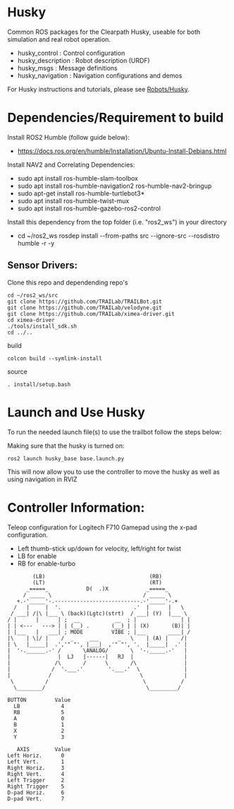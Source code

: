 Husky
=====

Common ROS packages for the Clearpath Husky, useable for both simulation and
real robot operation.

 - husky_control : Control configuration
 - husky_description : Robot description (URDF)
 - husky_msgs : Message definitions
 - husky_navigation : Navigation configurations and demos

For Husky instructions and tutorials, please see [Robots/Husky](http://wiki.ros.org/Robots/Husky).


Dependencies/Requirement to build
=============
Install ROS2 Humble (follow guide below):
  - https://docs.ros.org/en/humble/Installation/Ubuntu-Install-Debians.html

Install NAV2 and Correlating Dependencies:
  - sudo apt install ros-humble-slam-toolbox
  - sudo apt install ros-humble-navigation2 ros-humble-nav2-bringup
  - sudo apt-get install ros-humble-turtlebot3*
  - sudo apt install ros-humble-twist-mux
  - sudo apt install ros-humble-gazebo-ros2-control

Install this dependency from the top folder (i.e. "ros2_ws") in your directory
  - cd ~/ros2_ws rosdep install --from-paths src --ignore-src --rosdistro humble -r -y

Sensor Drivers:
  - 

Clone this repo and dependending repo's
```
cd ~/ros2_ws/src
git clone https://github.com/TRAILab/TRAILBot.git
git clone https://github.com/TRAILab/velodyne.git
git clone https://github.com/TRAILab/ximea-driver.git
cd ximea-driver
./tools/install_sdk.sh
cd ../..

```
build
```
colcon build --symlink-install

```
source
```
. install/setup.bash

```


Launch and Use Husky
=============

To run the needed launch file(s) to use the trailbot follow the steps below:

Making sure that the husky is turned on:
```
ros2 launch husky_base base.launch.py
```

This will now allow you to use the controller to move the husky as well as using navigation in RVIZ


Controller Information: 
=============
Teleop configuration for Logitech F710 Gamepad using the x-pad configuration.
- Left thumb-stick up/down for velocity, left/right for twist
- LB for enable
- RB for enable-turbo
```
        (LB)                                 (RB)
        (LT)                                 (RT)
      _=====_            D(  .)X            _=====_
     / _____ \                             / _____ \
   +.-'_____'-.---------------------------.-'_____'-.+
  /   |     |  '.                       .'  |      |   \
 / ___| /|\ |___ \ (back)(Lgtc)(strt)  / ___| (Y)  |___ \
/ |      |      | ;  __           __  ; |              | |
| | <---   ---> | | (__) .       (__) | | (X)       (B)| |
| |___   |   ___| ; MODE         VIBE ; |___       ____| /
|\    | \|/ |    /  _     ___      _   \    | (A) |    /|
| \   |_____|  .','" "', |___|  ,'" "', '.  |_____|  .' |
|  '-.______.-' /       \ANALOG/       \  '-._____.-'   |
|               |  LJ   |------|   RJ  |                |
|              /\       /      \       /\               |
|             /  '.___.'        '.___.'  \              |
|            /                            \             |
 \          /                              \           /
  \________/                                \_________/

BUTTON         Value
  LB             4
  RB             5
  A              0
  B              1
  X              2
  Y              3

   AXIS        Value
Left Horiz.      0
Left Vert.       1
Right Horiz.     3
Right Vert.      4
Left Trigger     2
Right Trigger    5
D-pad Horiz.     6
D-pad Vert.      7
```